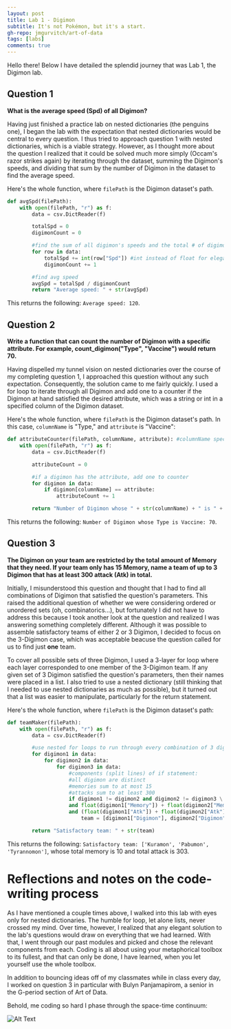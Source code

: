 ```yaml
---
layout: post
title: Lab 1 - Digimon
subtitle: It's not Pokémon, but it's a start.
gh-repo: jmgurvitch/art-of-data
tags: [labs]
comments: true
---
```


Hello there! Below I have detailed the splendid journey that was Lab 1, the Digimon lab.

## Question 1
**What is the average speed (Spd) of all Digimon?**

Having just finished a practice lab on nested dictionaries (the penguins one), I began the lab with the expectation that nested dictionaries would be central to every question. I thus tried to approach question 1 with nested dictionaries, which is a viable strategy. However, as I thought more about the question I realized that it could be solved much more simply (Occam's razor strikes again) by iterating through the dataset, summing the Digimon's speeds, and dividing that sum by the number of Digimon in the dataset to find the average speed. 

Here's the whole function, where `filePath` is the Digimon dataset's path.
```py
def avgSpd(filePath):
    with open(filePath, "r") as f:
        data = csv.DictReader(f)

        totalSpd = 0
        digimonCount = 0

        #find the sum of all digimon's speeds and the total # of digimon
        for row in data:
            totalSpd += int(row["Spd"]) #int instead of float for elegance (many decimal points with float)
            digimonCount += 1 

        #find avg speed
        avgSpd = totalSpd / digimonCount
        return "Average speed: " + str(avgSpd)
```
This returns the following: `Average speed: 120`.

## Question 2
**Write a function that can count the number of Digimon with a specific attribute. For example, count_digimon("Type", "Vaccine") would return 70.**

Having dispelled my tunnel vision on nested dictionaries over the course of my completing question 1, I approached this question without any such expectation. Consequently, the solution came to me fairly quickly. I used a for loop to iterate through all Digimon and add one to a counter if the Digimon at hand satisfied the desired attribute, which was a string or int in a specified column of the Digimon dataset.

Here's the whole function, where `filePath` is the Digimon dataset's path. In this case, `columnName` is "Type," and `attribute` is "Vaccine":
```py
def attributeCounter(filePath, columnName, attribute): #columnName specifies a column, and attribute specifies a term (string or int) within that column for which we are searching
    with open(filePath, "r") as f:
        data = csv.DictReader(f)

        attributeCount = 0

        #if a digimon has the attribute, add one to counter
        for digimon in data:
            if digimon[columnName] == attribute:
                attributeCount += 1

        return "Number of Digimon whose " + str(columnName) + " is " + str(attribute) + ": " + str(attributeCount)
```
This returns the following: `Number of Digimon whose Type is Vaccine: 70`.

## Question 3
**The Digimon on your team are restricted by the total amount of Memory that they need. If your team only has 15 Memory, name a team of up to 3 Digimon that has at least 300 attack (Atk) in total.**

Initially, I misunderstood this question and thought that I had to find all combinations of Digimon that satisfied the question's parameters. This raised the additional question of whether we were considering ordered or unordered sets (oh, combinatorics...), but fortunately I did not have to address this because I took another look at the question and realized I was answering something completely different. Although it was possible to assemble satisfactory teams of either 2 or 3 Digimon, I decided to focus on the 3-Digimon case, which was acceptable beacuse the question called for us to find just **one** team. 

To cover all possible sets of three Digimon, I used a 3-layer for loop where each layer corresponded to one member of the 3-Digimon team. If any given set of 3 Digimon satisfied the question's parameters, then their names were placed in a list. I also tried to use a nested dictionary (still thinking that I needed to use nested dictionaries as much as possible), but it turned out that a list was easier to manipulate, particularly for the return statement. 

Here's the whole function, where `filePath` is the Digimon dataset's path:
```py
def teamMaker(filePath):
    with open(filePath, "r") as f:
        data = csv.DictReader(f)

        #use nested for loops to run through every combination of 3 digimon until a satisfactory combo is found
        for digimon1 in data:
            for digimon2 in data:
                for digimon3 in data:
                    #components (split lines) of if statement:
                    #all digimon are distinct
                    #memories sum to at most 15
                    #attacks sum to at least 300
                    if digimon1 != digimon2 and digimon2 != digimon3 \
                    and float(digimon1["Memory"]) + float(digimon2["Memory"]) + float(digimon3["Memory"]) <= 15 \
                    and (float(digimon1["Atk"]) + float(digimon2["Atk"]) + float(digimon3["Atk"]) >= 300):
                        team = [digimon1["Digimon"], digimon2["Digimon"], digimon3["Digimon"]] #print only the Digimon's names, not all of their characteristics

        return "Satisfactory team: " + str(team)
```
This returns the following: `Satisfactory team: ['Kuramon', 'Pabumon', 'Tyrannomon']`, whose total memory is 10 and total attack is 303.

# Reflections and notes on the code-writing process
As I have mentioned a couple times above, I walked into this lab with eyes only for nested dictionaries. The humble for loop, let alone lists, never crossed my mind. Over time, however, I realized that any elegant solution to the lab's questions would draw on everything that we had learned. With that, I went through our past modules and picked and chose the relevant components from each. Coding is all about using your metaphorical toolbox to its fullest, and that can only be done, I have learned, when you let yourself use the whole toolbox.

In addition to bouncing ideas off of my classmates while in class every day, I worked on question 3 in particular with Bulyn Panjamapirom, a senior in the G-period section of Art of Data.

Behold, me coding so hard I phase through the space-time continuum:

![Alt Text](https://media.giphy.com/media/vFKqnCdLPNOKc/giphy.gif)
